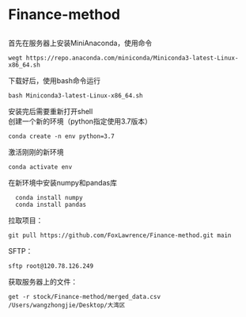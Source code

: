 # Finance-method
##
首先在服务器上安装MiniAnaconda，使用命令  
```
wegt https://repo.anaconda.com/miniconda/Miniconda3-latest-Linux-x86_64.sh
```  
下载好后，使用bash命令运行  
```
bash Miniconda3-latest-Linux-x86_64.sh
```  
安装完后需要重新打开shell  
创建一个新的环境（python指定使用3.7版本）  
```
conda create -n env python=3.7
```  
激活刚刚的新环境  
```
conda activate env
```
在新环境中安装numpy和pandas库  
```
  conda install numpy
  conda install pandas
```
拉取项目：  
```
git pull https://github.com/FoxLawrence/Finance-method.git main
```
SFTP：
```
sftp root@120.78.126.249
```
获取服务器上的文件：
```
get -r stock/Finance-method/merged_data.csv /Users/wangzhongjie/Desktop/大湾区
```

##
